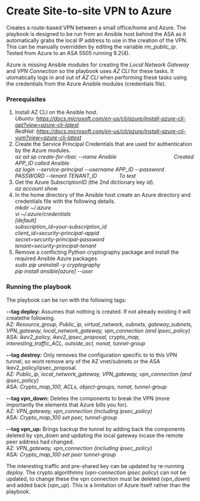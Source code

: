 # Create Site-to-site VPN to Azure

Creates a route-based VPN between a small office/home and Azure.
The playbook is designed to be run from an Ansible host behind the ASA as it automatically grabs the local IP address to use in the creation of the VPN. This can be manually overridden by editing the variable *rm_public_ip*.
Tested from Azure to an ASA 5505 running 9.2(4). 

Azure is missing Ansible modules for creating the *Local Network Gateway* and *VPN Connection* so the playbook uses *AZ CLI* for these tasks. It utomatically logs in and out of *AZ CLI* when performing these tasks using the credentials from the Azure Ansible modules (credentials file).

### Prerequisites ###
1. Install AZ CLI on the Ansible host.
<br/>*Ubuntu: https://docs.microsoft.com/en-us/cli/azure/install-azure-cli-apt?view=azure-cli-latest*
<br/>*RedHat: https://docs.microsoft.com/en-us/cli/azure/install-azure-cli-yum?view=azure-cli-latest*
2. Create the Service Principal Credentials that are used for authentication by the Azure modules.
<br/>*az ad sp create-for-rbac --name Ansible                                       Created APP_ID called Ansible*
<br/>*az login --service-principal --username APP_ID --password PASSWORD --tenant TENANT_ID               To test*
3. Get the Azure SubscriptionID (the 2nd dictionary key *id*).
<br/>*az account show*
4. In the home directory of the Ansible host create an Azure directory and credentials file with the following details.
<br/>*mkdir ~/.azure*
<br/>*vi ~/.azure/credentials*
<br/>*[default]*
<br/>*subscription_id=your-subscription_id*
<br/>*client_id=security-principal-appid*
<br/>*secret=security-principal-password*
<br/>*tenant=security-principal-tenant*
5. Remove a conflicting Python cryptography package and install the required Ansible Azure packages.
<br/>*sudo pip uninstall -y cryptography*
<br/>*pip install ansible[azure] --user*

### Running the playbook ###
The playbook can be run with the following tags:

**--tag deploy:** Assumes that nothing is created. If not already existing it will createthe following.
<br/>AZ: *Resource_group, Public_ip, virtual_network, subnets, gateway_subnets, VPN_gateway, local_network_gateway, vpn_connection (and ipsec_policy)*
<br/>ASA: *ikev2_policy, ikev2_ipsec_proposal, crypto_map, interesting_traffic_ACL, outside_acl, nonat, tunnel-group*

**--tag destroy:** Only removes the configuration specific to to this VPN tunnel, so wont remove any of the AZ vnet/subnets or the ASA ikev2_policy/ipsec_proposal.
<br/>AZ: *Public_ip, local_network_gateway, VPN_gateway, vpn_connection (and ipsec_policy)*
<br/>ASA: *Crypto_map_100, ACLs, object-groups, nonat, tunnel-group*
 
**--tag vpn_down:**	Deletes the components to break the VPN (more importantly the elements that Azure bills you for).
<br/>AZ: *VPN_gateway, vpn_connection (including ipsec_policy)*
<br/>ASA: *Crypto_map_100 set peer, tunnel-group*

**--tag vpn_up:** Brings backup the tunnel by adding back the components deleted by vpn_down and updating the local gateway incase the remote peer address had changed.
<br/>AZ: *VPN_gateway, vpn_connection (including ipsec_policy)*
<br/>ASA: *Crypto_map_100 set peer tunnel-group*

The interesting traffic and pre-shared key can be updated by re-running *deploy*. The crypto algorithmns (*vpn-connection ipsec policy*) can not be updated, to change these the vpn connection must be deleted (*vpn_down*) and added back (*vpn_up*). This is a limitation of Azure itself rather than the playbook.
